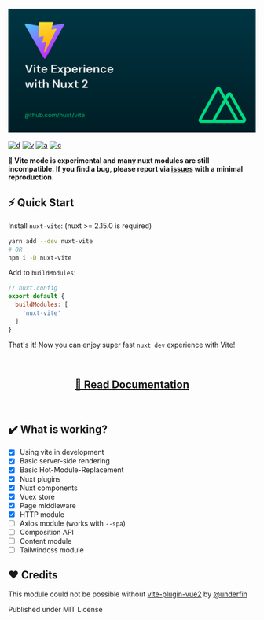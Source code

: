 <p style="text-align: center">
  <img src="./docs/static/banner.svg">
</p>

[![d](https://img.shields.io/npm/dm/nuxt-vite.svg?style=flat-square)](https://npmjs.com/package/nuxt-vite)
[![v](https://img.shields.io/npm/v/nuxt-vite/latest.svg?style=flat-square)](https://npmjs.com/package/nuxt-vite)
[![a](https://img.shields.io/github/workflow/status/nuxt/vite/ci/main?style=flat-square)](https://github.com/nuxt/vite/actions)
[![c](https://img.shields.io/codecov/c/gh/nuxt/vite/main?style=flat-square)](https://codecov.io/gh/nuxt/vite)

<!-- [![See Demo](https://codesandbox.io/static/img/play-codesandbox.svg)](https://codesandbox.io/s/github/nuxt/vite/tree/main/demo) -->


**🧪 Vite mode is experimental and many nuxt modules are still incompatible. If you find a bug, please report via [issues](https://github.com/nuxt/vite/issues) with a minimal reproduction.**


## ⚡ Quick Start

Install `nuxt-vite`: (nuxt >= 2.15.0 is required)

```sh
yarn add --dev nuxt-vite
# OR
npm i -D nuxt-vite
```

Add to `buildModules`:

```js
// nuxt.config
export default {
  buildModules: [
    'nuxt-vite'
  ]
}
```

That's it! Now you can enjoy super fast `nuxt dev` experience with Vite!

<br>
<h2 style="text-align: center;">
  <a href="https://vite.nuxtjs.org" target="_blank">
📖 Read Documentation</a>
</h2>
<br>

## ✔️ What is working?

- [x] Using vite in development
- [x] Basic server-side rendering
- [x] Basic Hot-Module-Replacement
- [x] Nuxt plugins
- [x] Nuxt components
- [X] Vuex store
- [x] Page middleware
- [X] HTTP module
- [ ] Axios module (works with `--spa`)
- [ ] Composition API
- [ ] Content module
- [ ] Tailwindcss module

## ❤️ Credits

This module could not be possible without [vite-plugin-vue2](https://github.com/underfin/vite-plugin-vue2) by [@underfin](https://github.com/underfin)

Published under MIT License
